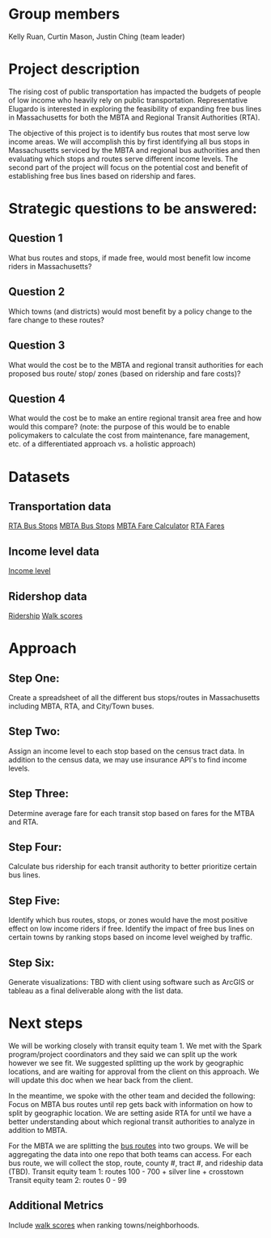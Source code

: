 # Group members
Kelly Ruan, Curtin Mason, Justin Ching (team leader)

# Project description
The rising cost of public transportation has impacted the budgets of people of low income who heavily rely on public transportation. Representative Elugardo is interested in exploring the feasibility of expanding free bus lines in Massachusetts for both the MBTA and Regional Transit Authorities (RTA).

The objective of this project is to identify bus routes that most serve low income areas. We will accomplish this by first identifying all bus stops in Massachusetts serviced by the MBTA and regional bus authorities and then evaluating which stops and routes serve different income levels. The second part of the project will focus on the potential cost and benefit of establishing free bus lines based on ridership and fares.  

# Strategic questions to be answered:
## Question 1
What bus routes and stops, if made free, would most benefit low income riders in Massachusetts?
## Question 2 
Which towns (and districts)  would most benefit by a policy change to the fare change to these routes?

## Question 3
What would the cost be to the MBTA and regional transit authorities for each proposed bus route/ stop/ zones (based on ridership and fare costs)?

## Question 4
What would the cost be to make an entire regional transit area free and how would this compare? (note: the purpose of this would be to enable policymakers to calculate the cost from maintenance, fare management, etc. of a differentiated approach vs. a holistic approach)

# Datasets
## Transportation data
[RTA Bus Stops](https://geo-massdot.opendata.arcgis.com/datasets/rta-bus-stops/data)
[MBTA Bus Stops](https://docs.digital.mass.gov/dataset/massgis-data-mbta-rapid-transit)
[MBTA Fare Calculator](https://www.mbta.com/fares)
[RTA Fares](https://www.mass.gov/info-details/public-transportation-in-massachusetts#map-of-transit-authorities-in-massachusetts-)

## Income level data
[Income level](https://api.census.gov/data/2018/acs/acs5?get=B19013_001E&for=tract:*&in=state:25)

## Ridershop data
[Ridership](https://mbta-massdot.opendata.arcgis.com/datasets/mbta-bus-ridership-by-trip-season-route-line-and-stop)
[Walk scores](https://www.walkscore.com/professional/public-transit-api.php#route)

# Approach
## Step One:
Create a spreadsheet of all the different bus stops/routes in Massachusetts including MBTA, RTA, and City/Town buses.

## Step Two:
Assign an income level to each stop based on the census tract data. In addition to the census data, we may use insurance API's to find income levels. 

## Step Three:
Determine average fare for each transit stop based on fares for the MTBA and RTA.

## Step Four:
Calculate bus ridership for each transit authority to better prioritize certain bus lines.

## Step Five:
Identify which bus routes, stops, or zones would have the most positive effect on low income riders if free. Identify the impact of free bus lines on certain towns by ranking stops based on income level weighed by traffic.

## Step Six:
Generate visualizations: TBD with client using software such as ArcGIS or tableau as a final deliverable along with the list data.

# Next steps
We will be working closely with transit equity team 1. We met with the Spark program/project coordinators and they said we can split up the work however we see fit. We suggested splitting up the work by geographic locations, and are waiting for approval from the client on this approach. We will update this doc when we hear back from the client. 

In the meantime, we spoke with the other team and decided the following:
Focus on MBTA bus routes until rep gets back with information on how to split by geographic location. We are setting aside RTA for until we have a better understanding about which regional transit authorities to analyze in addition to MBTA.

For the MBTA we are splitting the [bus routes](https://www.mbta.com/schedules/bus) into two groups. We will be aggregating the data into one repo that both teams can access. For each bus route, we will collect the stop, route, county #, tract #, and rideship data (TBD).
Transit equity team 1: routes 100 - 700 + silver line + crosstown
Transit equity team 2: routes 0 - 99

## Additional Metrics
Include [walk scores](https://www.walkscore.com/professional/public-transit-api.php#route) when ranking towns/neighborhoods.